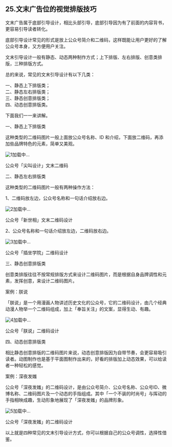 ## 25.文末广告位的视觉排版技巧
文末广告属于底部引导设计，相比头部引导，底部引导因为有了前面的内容背书，更容易引导读者转化。


底部引导设计常见的形式是放上公众号简介和二维码，这样既能让用户更好的了解公众号本身，又方便用户关注。


文末引导设计一般有静态、动态两种制作方式；上下排版、左右排版、创意类排版，三种排版方式。


总的来说，常见的文末引导设计有以下几类：


一、静态上下排版类；  
二、静态左右排版类；  
三、静态创意排版类；  
四、动态创意排版类。 


下面我们一一来讲解。


一、静态上下排版类


这种类型的二维码图片一般上面放公众号名称、ID 和介绍，下面放二维码，再添加些品牌特色的元素，简单又美观。


![1]()加载中...


公众号「尖叫设计」文末二维码


二、静态左右排版类


这种类型的二维码图片一般有两种操作方法：


1、二维码放左边，公众号名称和一句话介绍放右边。


![2]()加载中...


公众号「新世相」文末二维码设计


2、公众号名称和一句话介绍放左边，二维码放右边。


![3]()加载中...


公众号「插坐学院」二维码设计


三、静态创意排版类


创意类排版往往不按常规排版方式来设计二维码图片，而是根据自身品牌调性和元素，发挥创意，来设计二维码图片。


案例：朕说


「朕说」是一个用漫画人物讲述历史文化的公众号，它的二维码设计，由几个经典动漫人物举一个二维码组成，加上「奉旨关注」的文案，显得生动、有趣。


![4]()加载中...


公众号「朕说」二维码设计


四、动态创意排版类


相比静态创意排版的二维码图片来说，动态创意排版因为自带节奏，会更容易吸引读者。动图制作也是基于平面图制作出来的，好看的排版加上动态效果，可以给读者一种轻松的感觉。


案例：深夜发媸


公众号「深夜发媸」的二维码设计，是由公众号简介、公众号名称、公众号ID、微博名称、二维码图片及一个动态的手指组成。其中「一个不装的时尚号」与挥动的手指相映成趣，生动形象地展现了「深夜发媸」的品牌形象。


![5]()加载中...


公众号「深夜发媸」的二维码设计


以上就是四种常见的文末引导设计方式，你可以根据自己的公众号调性，选择性借鉴。

